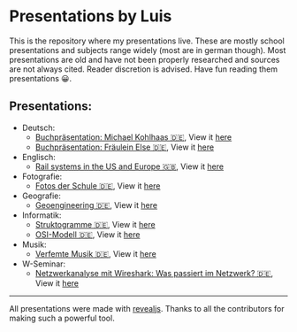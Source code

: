 # Presentations by Luis

This is the repository where my presentations live. These are mostly school presentations and subjects range widely (most are in german though). Most presentations are old and have not been properly researched and sources are not always cited. Reader discretion is advised. Have fun reading them presentations 😀.

## Presentations:

* Deutsch:
	* [Buchpräsentation: Michael Kohlhaas 🇩🇪](./deutsch/michael-kohlhaas/), View it [here](https://baulusdev.github.io/presentations/deutsch/michael-kohlhaas/)
	* [Buchpräsentation: Fräulein Else 🇩🇪](./deutsch/fraeulein-else/), View it [here](https://baulusdev.github.io/presentations/deutsch/fraeulein-else/)
* Englisch:
	* [Rail systems in the US and Europe 🇬🇧](./englisch/rail-systems/), View it [here](https://baulusdev.github.io/presentations/englisch/rail-systems/)
* Fotografie:
	* [Fotos der Schule 🇩🇪](./fotografie/foto-praesentation/), View it [here](https://baulusdev.github.io/presentations/fotografie/foto-praesentation/)
* Geografie:
	* [Geoengineering 🇩🇪](./geografie/geoengineering/), View it [here](https://baulusdev.github.io/presentations/geografie/geoengineering/)
* Informatik:
	* [Struktogramme 🇩🇪](./informatik/struktogramme/), View it [here](https://baulusdev.github.io/presentations/informatik/struktogramme/)
	* [OSI-Modell 🇩🇪](./informatik/osi-modell/), View it [here](https://baulusdev.github.io/presentations/informatik/osi-modell/)
* Musik:
	* [Verfemte Musik 🇩🇪](./musik/verfemte-musik), View it [here](https://baulusdev.github.io/presentations/musik/verfemte-musik/)
* W-Seminar:
	* [Netzwerkanalyse mit Wireshark: Was passiert im Netzwerk? 🇩🇪](./w-seminar/), View it [here](https://baulusdev.github.io/presentations/w-seminar/)


***

All presentations were made with [revealjs](https://github.com/hakimel/reveal.js/). Thanks to all the contributors for making such a powerful tool. 





